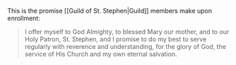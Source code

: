 This is the promise [[Guild of St. Stephen|Guild]] members make upon enrollment:

>I offer myself to God Almighty, to blessed Mary our mother, and to our Holy Patron, St. Stephen, and I promise to do my best to serve regularly with reverence and understanding, for the glory of God, the service of His Church and my own eternal salvation.